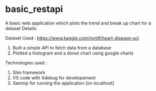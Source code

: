 # basic_restapi
A basic web application which plots the trend and break up chart for a dataset
Details:

Dataset Used : https://www.kaggle.com/ronitf/heart-disease-uci

1. Built a simple API to fetch data from a database
2. Plotted a histogram and a donut chart using google charts

Technologies used :

1. Slim framework
2. VS code with Xdebug for developement
3. Xammp for running the application [on localhost]
